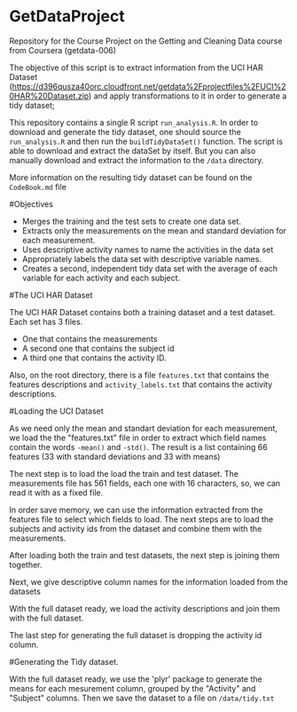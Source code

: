 GetDataProject
==============

Repository for the Course Project on the Getting and Cleaning Data course from Coursera (getdata-006)

The objective of this script is to extract information from the UCI HAR Dataset (https://d396qusza40orc.cloudfront.net/getdata%2Fprojectfiles%2FUCI%20HAR%20Dataset.zip) and apply transformations to it in order to generate a tidy dataset;

This repository contains a single R script `run_analysis.R`. In order to download and generate the tidy dataset, one should source the `run_analysis.R` and then run the `buildTidyDataSet()` function. The script is able to download and extract the dataSet by itself. But you can also manually download and extract the information to the `/data` directory.

More information on the resulting tidy dataset can be found on the `CodeBook.md` file


#Objectives

- Merges the training and the test sets to create one data set.
- Extracts only the measurements on the mean and standard deviation for each measurement. 
- Uses descriptive activity names to name the activities in the data set
- Appropriately labels the data set with descriptive variable names. 
- Creates a second, independent tidy data set with the average of each variable for each activity and each subject. 



#The UCI HAR Dataset

The UCI HAR Dataset contains both a training dataset and a test dataset. Each set has 3 files. 

- One that contains the measurements
- A second one that contains the subject id
- A third one that contains the activity ID. 

Also, on the root directory, there is a file `features.txt` that contains the features descriptions and `activity_labels.txt` that contains the activity descriptions.


#Loading the UCI Dataset

As we need only the mean and standart deviation for each measurement, we load the the "features.txt" file in order to extract which field names contain the words `-mean()` and `-std()`. The result is a list containing 66 features (33 with standard deviations and 33 with means)

The next step is to load the load the train and test dataset. The measurements file has 561 fields, each one with 16 characters, so, we can read it with as a fixed file. 

In order save memory, we can use the information extracted from the features file to select which fields to load. The next steps are to load the subjects and activity ids from the dataset and combine them with the measurements.

After loading both the train and test datasets, the next step is joining them together.

Next, we give descriptive column names for the information loaded from the datasets    

With the full dataset ready, we load the activity descriptions and join them with the full dataset. 

The last step for generating the full dataset is dropping the activity id column.
    
#Generating the Tidy dataset.

With the full dataset ready, we use the 'plyr' package to generate the means for each mesurement column, grouped by the "Activity" and "Subject" columns. Then we save the dataset to a file on `/data/tidy.txt`



